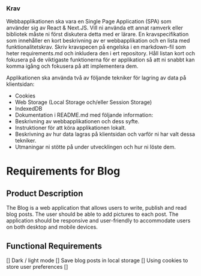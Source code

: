### Krav

Webbapplikationen ska vara en Single Page Application (SPA) som använder sig av React & Next.JS.
Vill ni använda ett annat ramverk eller bibliotek måste ni först diskutera detta med er lärare.
En kravspecifikation som innehåller en kort beskrivning av er webbapplikation och en lista med funktionalitetskrav.
Skriv kravspecen på engelska i en markdown-fil som heter requirements.md och inkludera den i ert repository.
Håll listan kort och fokusera på de viktigaste funktionerna för er applikation så att ni snabbt kan komma igång och fokusera på att implementera dem.

Applikationen ska använda två av följande tekniker för lagring av data på klientsidan:
- Cookies
- Web Storage (Local Storage och/eller Session Storage)
- IndexedDB
- Dokumentation i README.md med följande information:
-  Beskrivning av webbapplikationen och dess syfte.
- Instruktioner för att köra applikationen lokalt.
- Beskrivning av hur data lagras på klientsidan och varför ni har valt dessa tekniker.
- Utmaningar ni stötte på under utvecklingen och hur ni löste dem.


# Requirements for Blog

## Product Description

The Blog is a web application that allows users to write, publish and read blog posts. The user should be able to add pictures to each post. The application should be responsive and user-friendly to accommodate users on both desktop and mobile devices.

## Functional Requirements

[] Dark / light mode
[] Save blog posts in local storage
[] Using cookies to store user preferences
[]